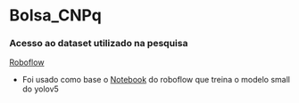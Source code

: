 # Bolsa_CNPq

### Acesso ao dataset utilizado na pesquisa

[Roboflow](https://universe.roboflow.com/angelolmg/mixed-textile-defects)

 - Foi usado como base o [Notebook](https://colab.research.google.com/github/roboflow-ai/notebooks/blob/main/notebooks/train-yolov5-object-detection-on-custom-data.ipynb) do roboflow que treina o modelo small do yolov5
